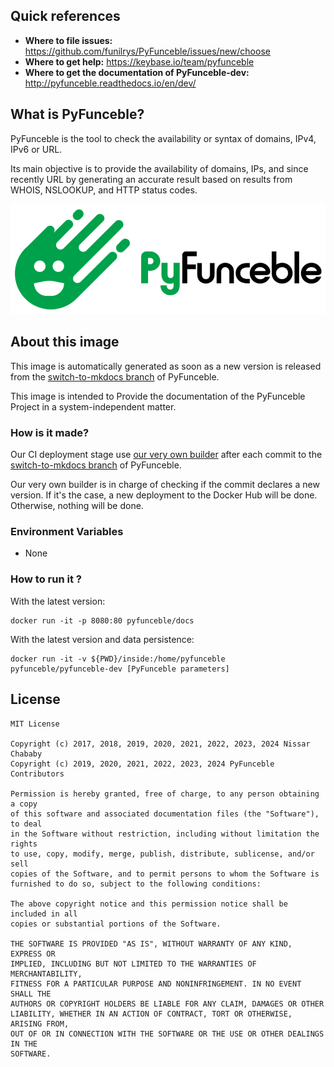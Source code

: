 ## Quick references

* **Where to file issues:** https://github.com/funilrys/PyFunceble/issues/new/choose
* **Where to get help:** https://keybase.io/team/pyfunceble
* **Where to get the documentation of PyFunceble-dev:** http://pyfunceble.readthedocs.io/en/dev/

## What is PyFunceble?

PyFunceble is the tool to check the availability or syntax of domains, IPv4, IPv6 or URL.

Its main objective is to provide the availability of domains, IPs, and since recently URL by generating an accurate result based on results from WHOIS, NSLOOKUP, and HTTP status codes.

![logo](https://raw.githubusercontent.com/PyFunceble/logo/dev/Green/HD/RM.png)

## About this image

This image is automatically generated as soon as a new version is released from the [switch-to-mkdocs branch](https://github.com/funilrys/PyFunceble/tree/swith-to-mkdocs) of PyFunceble.

This image is intended to Provide the documentation of the PyFunceble Project in a system-independent matter.

### How is it made?

Our CI deployment stage use [our very own builder](https://github.com/PyFunceble/docker) after each commit to the [switch-to-mkdocs branch](https://github.com/funilrys/PyFunceble/tree/switch-to-mkdocs) of PyFunceble.

Our very own builder is in charge of checking if the commit declares a new version. If it's the case, a new deployment to the Docker Hub will be done. Otherwise, nothing will be done.

### Environment Variables

* None

### How to run it ?


With the latest version:

```shell
docker run -it -p 8080:80 pyfunceble/docs
```

With the latest version and data persistence:

```shell
docker run -it -v ${PWD}/inside:/home/pyfunceble pyfunceble/pyfunceble-dev [PyFunceble parameters]
```

## License

```
MIT License

Copyright (c) 2017, 2018, 2019, 2020, 2021, 2022, 2023, 2024 Nissar Chababy
Copyright (c) 2019, 2020, 2021, 2022, 2023, 2024 PyFunceble Contributors

Permission is hereby granted, free of charge, to any person obtaining a copy
of this software and associated documentation files (the "Software"), to deal
in the Software without restriction, including without limitation the rights
to use, copy, modify, merge, publish, distribute, sublicense, and/or sell
copies of the Software, and to permit persons to whom the Software is
furnished to do so, subject to the following conditions:

The above copyright notice and this permission notice shall be included in all
copies or substantial portions of the Software.

THE SOFTWARE IS PROVIDED "AS IS", WITHOUT WARRANTY OF ANY KIND, EXPRESS OR
IMPLIED, INCLUDING BUT NOT LIMITED TO THE WARRANTIES OF MERCHANTABILITY,
FITNESS FOR A PARTICULAR PURPOSE AND NONINFRINGEMENT. IN NO EVENT SHALL THE
AUTHORS OR COPYRIGHT HOLDERS BE LIABLE FOR ANY CLAIM, DAMAGES OR OTHER
LIABILITY, WHETHER IN AN ACTION OF CONTRACT, TORT OR OTHERWISE, ARISING FROM,
OUT OF OR IN CONNECTION WITH THE SOFTWARE OR THE USE OR OTHER DEALINGS IN THE
SOFTWARE.
```

